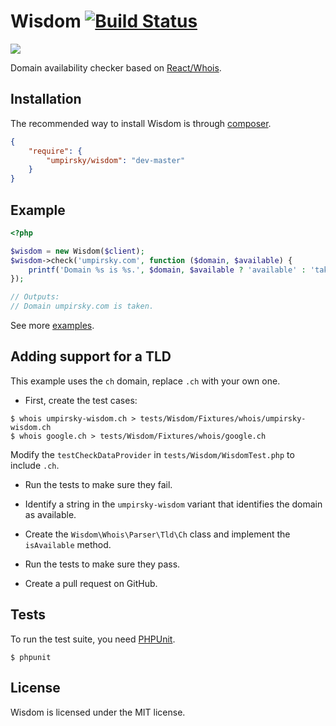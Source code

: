 Wisdom [![Build Status](https://secure.travis-ci.org/umpirsky/wisdom.png)](http://travis-ci.org/umpirsky/wisdom)
======
<img src="https://raw.github.com/umpirsky/wisdom/master/icon/icon.png" />

Domain availability checker based on [React/Whois](https://github.com/reactphp/whois).
## Installation

The recommended way to install Wisdom is through
[composer](http://getcomposer.org).

```json
{
    "require": {
        "umpirsky/wisdom": "dev-master"
    }
}
```

## Example

```php
<?php

$wisdom = new Wisdom($client);
$wisdom->check('umpirsky.com', function ($domain, $available) {
    printf('Domain %s is %s.', $domain, $available ? 'available' : 'taken');
});

// Outputs:
// Domain umpirsky.com is taken.
```

See more [examples](https://github.com/umpirsky/wisdom/tree/master/examples).

## Adding support for a TLD

This example uses the `ch` domain, replace `.ch` with your own one.

* First, create the test cases:
```
$ whois umpirsky-wisdom.ch > tests/Wisdom/Fixtures/whois/umpirsky-wisdom.ch
$ whois google.ch > tests/Wisdom/Fixtures/whois/google.ch
```

  Modify the `testCheckDataProvider` in `tests/Wisdom/WisdomTest.php` to
  include `.ch`.

* Run the tests to make sure they fail.

* Identify a string in the `umpirsky-wisdom` variant that identifies the
  domain as available.

* Create the `Wisdom\Whois\Parser\Tld\Ch` class and implement the `isAvailable`
  method.

* Run the tests to make sure they pass.

* Create a pull request on GitHub.

## Tests

To run the test suite, you need [PHPUnit](https://github.com/sebastianbergmann/phpunit).

    $ phpunit

## License

Wisdom is licensed under the MIT license.
